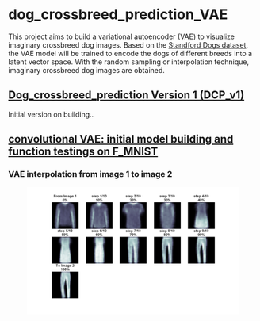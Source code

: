 # dog_crossbreed_prediction_VAE
This project aims to build a variational autoencoder (VAE) to visualize imaginary crossbreed dog images. Based on the [Standford Dogs dataset](http://vision.stanford.edu/aditya86/ImageNetDogs/), the VAE model will be trained to encode the dogs of different breeds into a latent vector space. With the random sampling or interpolation technique, imaginary crossbreed dog images are obtained.
## [Dog_crossbreed_prediction Version 1 (DCP_v1)](https://github.com/sungsujaing/dog_crossbreed_prediction_VAE/blob/master/DCP_v1.ipynb)
Initial version on building..
## [convolutional VAE: initial model building and function testings on F_MNIST](https://github.com/sungsujaing/dog_crossbreed_prediction_VAE/blob/master/convolutional%20beta-VAE%20model%20building%20using%20F_MNIST.ipynb)
### VAE interpolation from image 1 to image 2

<p align="center">
<img src="interpolation_images/summary.png" width="85%"></p>
</p>
